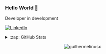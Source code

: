 ### Hello World 👋

Developer in development

[![LinkedIn](https://img.shields.io/badge/LinkedIn-0077B5?style=for-the-badge&logo=linkedin&logoColor=white)](https://www.linkedin.com/in/guilhermelinosx/)





<details>
   <summary>:zap: GitHub Stats</summary>
  <div align="center">
 

  <img height="200em" src="https://github-readme-stats.vercel.app/api?username=guilhermelinosx&show_icons=true&theme=monokai"/>
  <img height="200em" src="https://github-readme-stats.vercel.app/api/top-langs/?username=guilhermelinosx&theme=monokai"/>
  </div>
</details>

<p align="center"> <img src="https://komarev.com/ghpvc/?username=guilhermelinosx&label=Profile%20views&color=03bb85&style=flat" alt="guilhermelinosx" /> </p>

